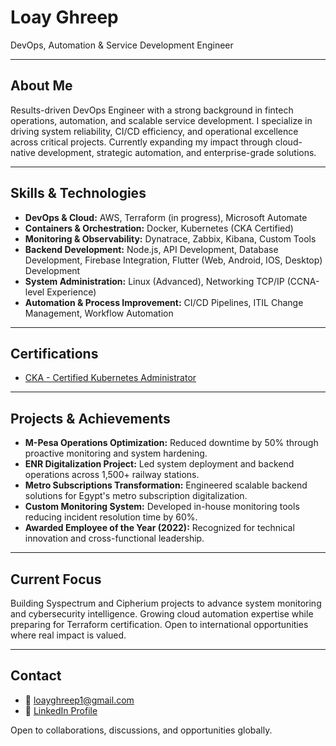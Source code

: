 # Loay Ghreep
DevOps, Automation & Service Development Engineer

---

## About Me
Results-driven DevOps Engineer with a strong background in fintech operations, automation, and scalable service development. I specialize in driving system reliability, CI/CD efficiency, and operational excellence across critical projects. Currently expanding my impact through cloud-native development, strategic automation, and enterprise-grade solutions.

---

## Skills & Technologies

- **DevOps & Cloud:** AWS, Terraform (in progress), Microsoft Automate
- **Containers & Orchestration:** Docker, Kubernetes (CKA Certified)
- **Monitoring & Observability:** Dynatrace, Zabbix, Kibana, Custom Tools
- **Backend Development:** Node.js, API Development, Database Development, Firebase Integration, Flutter (Web, Android, IOS, Desktop) Development
- **System Administration:** Linux (Advanced), Networking TCP/IP (CCNA-level Experience)
- **Automation & Process Improvement:** CI/CD Pipelines, ITIL Change Management, Workflow Automation

---

## Certifications

- [CKA - Certified Kubernetes Administrator](https://www.credly.com/badges/db9febd7-410a-4b31-8e68-5df545804a24)

---

## Projects & Achievements

- **M-Pesa Operations Optimization:** Reduced downtime by 50% through proactive monitoring and system hardening.
- **ENR Digitalization Project:** Led system deployment and backend operations across 1,500+ railway stations.
- **Metro Subscriptions Transformation:** Engineered scalable backend solutions for Egypt's metro subscription digitalization.
- **Custom Monitoring System:** Developed in-house monitoring tools reducing incident resolution time by 60%.
- **Awarded Employee of the Year (2022):** Recognized for technical innovation and cross-functional leadership.

---

## Current Focus
Building Syspectrum and Cipherium projects to advance system monitoring and cybersecurity intelligence. Growing cloud automation expertise while preparing for Terraform certification. Open to international opportunities where real impact is valued.

---

## Contact

- 📧 loayghreep1@gmail.com
- 🔗 [LinkedIn Profile](https://www.linkedin.com/in/loay-ghreep-379580112/)

Open to collaborations, discussions, and opportunities globally.
